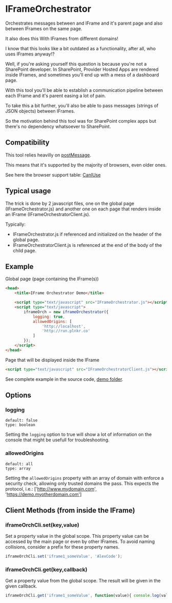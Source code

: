 IFrameOrchestrator
==================

Orchestrates messages between and IFrame and it's parent page and also between IFrames on the same page.

It also does this With IFrames from different domains!

I know that this looks like a bit outdated as a functionality, after all, who uses IFrames anyway!?

Well, if you're asking yourself this question is because you're not a SharePoint developer.
In SharePoint, Provider Hosted Apps are rendered inside IFrames, and sometimes you'll end up with a mess of a dashboard page.

With this tool you'll be able to establish a communication pipeline between each IFrame and it's parent easing a lot of pain.

To take this a bit further, you'll also be able to pass messages (strings of JSON objects) between IFrames.

So the motivation behind this tool was for SharePoint complex apps but there's no dependency whatsoever to SharePoint.

## Compatibility
This tool relies heavilly on [postMessage](https://developer.mozilla.org/en-US/docs/Web/API/Window.postMessage).

This means that it's supported by the majority of browsers, even older ones.

See here the browser support table: [CanIUse](http://caniuse.com/#search=postMessage)

## Typical usage
The trick is done by 2 javascript files, one on the global page (IFrameOrchestrator.js) and another one on each page that renders inside an IFrame (IFrameOrchestratorClient.js).

Typically:
- IFrameOrchestrator.js if referenced and initialized on the header of the global page.
- IFrameOrchestratorClient.js is referenced at the end of the body of the child page.

## Example
Global page (page containing the IFrame(s))
```html
<head>
	<title>IFrame Orchestrator Demo</title>

	<script type="text/javascript" src="IFrameOrchestrator.js"></script>
	<script type="text/javascript">
		iframeOrch = new iframeOrchestrator({
			logging: true,
			allowedOrigins: [
				'http://localhost',
				'http://run.plnkr.co'
			]
		});
	</script>
</head>
```
Page that will be displayed inside the IFrame
```html
<script type="text/javascript" src="IFrameOrchestratorClient.js"></script>
```
See complete example in the source code, [demo folder](https://github.com/InstanceOfAnObject/IFrameOrchestrator/tree/master/demo).

## Options
### logging
	default: false
	type: boolean
  
Setting the `logging` option to true will show a lot of information on the console that might be usefull for troubleshooting.

### allowedOrigins
	default: all
	type: array
	
Setting the `allowedOrigins` property with an array of domain with enforce a security check, allowing only trusted domains the pass. This expects the protocol, i.e.: ['http://www.mydomain.com', 'https://demo.myotherdomain.com']

## Client Methods (from inside the IFrame)
### iframeOrchCli.set(key,value)

Set a property value in the global scope.
This property value can be accessed by the main page or even by other IFrames.
To avoid naming collisions, consider a prefix for these property names.
```js
iframeOrchCli.set('iframe1_someValue', 'AlexCode');
```
	
### iframeOrchCli.get(key,callback)

Get a property value from the global scope.
The result will be given in the given callback.
```js
iframeOrchCli.get('iframe1_someValue', function(value){ console.log(value); });
```
